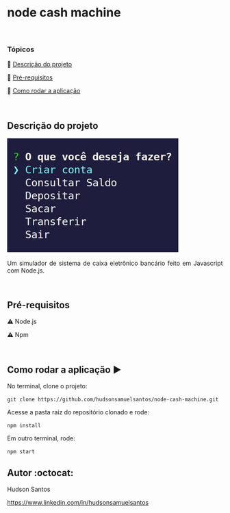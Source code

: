 <h1>node cash machine</h1>

<br/>

### Tópicos

:small_blue_diamond: [Descrição do projeto](#descrição-do-projeto)

:small_blue_diamond: [Pré-requisitos](#pré-requisitos)

:small_blue_diamond: [Como rodar a aplicação](#como-rodar-a-aplicação-arrow_forward)

<br/>

## Descrição do projeto

<img alt="screenshot" src=".github/node-cash-machine.gif" width="400px">

<p align="justify">
  Um simulador de sistema de caixa eletrônico bancário feito em Javascript com Node.js.
</p>

<br/>

## Pré-requisitos

:warning: Node.js 

:warning: Npm

<br/>

## Como rodar a aplicação :arrow_forward:

No terminal, clone o projeto:

```
git clone https://github.com/hudsonsamuelsantos/node-cash-machine.git
```
Acesse a pasta raiz do repositório clonado e rode:

```
npm install
```


Em outro terminal, rode:

```
npm start
```

## Autor :octocat:

Hudson Santos

https://www.linkedin.com/in/hudsonsamuelsantos
